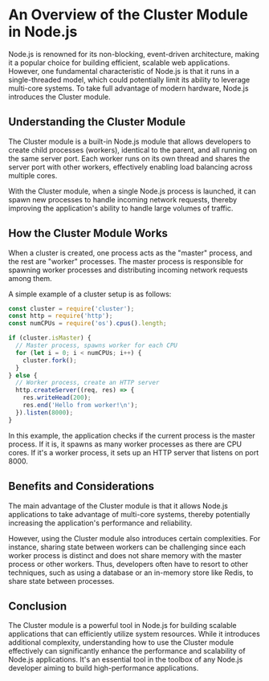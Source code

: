 # An Overview of the Cluster Module in Node.js

Node.js is renowned for its non-blocking, event-driven architecture, making it a popular choice for building efficient, scalable web applications. However, one fundamental characteristic of Node.js is that it runs in a single-threaded model, which could potentially limit its ability to leverage multi-core systems. To take full advantage of modern hardware, Node.js introduces the Cluster module.

## Understanding the Cluster Module

The Cluster module is a built-in Node.js module that allows developers to create child processes (workers), identical to the parent, and all running on the same server port. Each worker runs on its own thread and shares the server port with other workers, effectively enabling load balancing across multiple cores.

With the Cluster module, when a single Node.js process is launched, it can spawn new processes to handle incoming network requests, thereby improving the application's ability to handle large volumes of traffic.

## How the Cluster Module Works

When a cluster is created, one process acts as the "master" process, and the rest are "worker" processes. The master process is responsible for spawning worker processes and distributing incoming network requests among them.

A simple example of a cluster setup is as follows:

```javascript
const cluster = require('cluster');
const http = require('http');
const numCPUs = require('os').cpus().length;

if (cluster.isMaster) {
  // Master process, spawns worker for each CPU
  for (let i = 0; i < numCPUs; i++) {
    cluster.fork();
  }
} else {
  // Worker process, create an HTTP server
  http.createServer((req, res) => {
    res.writeHead(200);
    res.end('Hello from worker!\n');
  }).listen(8000);
}
```

In this example, the application checks if the current process is the master process. If it is, it spawns as many worker processes as there are CPU cores. If it's a worker process, it sets up an HTTP server that listens on port 8000.

## Benefits and Considerations

The main advantage of the Cluster module is that it allows Node.js applications to take advantage of multi-core systems, thereby potentially increasing the application's performance and reliability.

However, using the Cluster module also introduces certain complexities. For instance, sharing state between workers can be challenging since each worker process is distinct and does not share memory with the master process or other workers. Thus, developers often have to resort to other techniques, such as using a database or an in-memory store like Redis, to share state between processes.

## Conclusion

The Cluster module is a powerful tool in Node.js for building scalable applications that can efficiently utilize system resources. While it introduces additional complexity, understanding how to use the Cluster module effectively can significantly enhance the performance and scalability of Node.js applications. It's an essential tool in the toolbox of any Node.js developer aiming to build high-performance applications.
